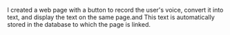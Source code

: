 I created a web page with a button to record the user's voice, convert it into text, and display the text on the same page.and This text is automatically stored in the database to which the page is linked.
